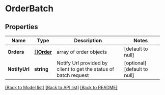# OrderBatch

## Properties
Name | Type | Description | Notes
------------ | ------------- | ------------- | -------------
**Orders** | [**[]Order**](Order.md) | array of order objects | [default to null]
**NotifyUrl** | **string** | Notify Url provided by client to get the status of batch request | [optional] [default to null]

[[Back to Model list]](../README.md#documentation-for-models) [[Back to API list]](../README.md#documentation-for-api-endpoints) [[Back to README]](../README.md)


